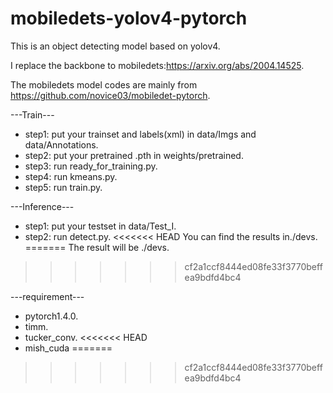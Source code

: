 # mobiledets-yolov4-pytorch
This is an object detecting model based on yolov4.

I replace the backbone to mobiledets:https://arxiv.org/abs/2004.14525.

The mobiledets model codes are mainly from https://github.com/novice03/mobiledet-pytorch.

---Train---
- step1: put your trainset and labels(xml) in data/Imgs and data/Annotations.
- step2: put your pretrained .pth in weights/pretrained.
- step3: run ready_for_training.py.
- step4: run kmeans.py.
- step5: run train.py.

---Inference---
- step1: put your testset in data/Test_I.
- step2: run detect.py.
<<<<<<< HEAD
You can find the results in./devs.
=======
The result will be ./devs.
>>>>>>> cf2a1ccf8444ed08fe33f3770beffea9bdfd4bc4

---requirement---
- pytorch1.4.0.
- timm.
- tucker_conv.
<<<<<<< HEAD
- mish_cuda
=======
>>>>>>> cf2a1ccf8444ed08fe33f3770beffea9bdfd4bc4

